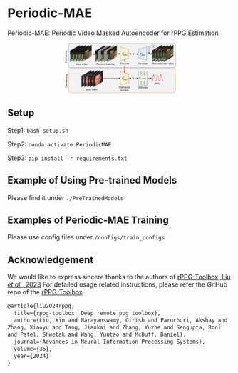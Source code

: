 # Periodic-MAE

Periodic-MAE: Periodic Video Masked Autoencoder for rPPG Estimation

<div align="center">
  <img src="./Figure/Fig1.png" alt="framework" style="width:50%; height:auto;">
</div>

## Setup
Step1: `bash setup.sh` 

Step2: `conda activate PeriodicMAE`

Step3: `pip install -r requirements.txt`

## Example of Using Pre-trained Models
Please find it under `./PreTrainedModels`

## Examples of Periodic-MAE Training
Please use config files under `/configs/train_configs`

## Acknowledgement
We would like to express sincere thanks to the authors of [rPPG-Toolbox, Liu *et al.*, 2023](https://proceedings.neurips.cc/paper_files/paper/2023/hash/d7d0d548a6317407e02230f15ce75817-Abstract-Datasets_and_Benchmarks.html)
For detailed usage related instructions, please refer the GitHub repo of the [rPPG-Toolbox](https://github.com/ubicomplab/rPPG-Toolbox).

```
@article{liu2024rppg,
  title={rppg-toolbox: Deep remote ppg toolbox},
  author={Liu, Xin and Narayanswamy, Girish and Paruchuri, Akshay and Zhang, Xiaoyu and Tang, Jiankai and Zhang, Yuzhe and Sengupta, Roni and Patel, Shwetak and Wang, Yuntao and McDuff, Daniel},
  journal={Advances in Neural Information Processing Systems},
  volume={36},
  year={2024}
}
```
<!--
## Citation
If you find our model helpful, please consider citing:

```
@article{choi2025periodic,
  title={Periodic-MAE: Periodic Video Masked Autoencoder for rPPG Estimation},
  author={Choi, Jiho and Lee, Sang Jun},
  journal={arXiv preprint arXiv:2506.21855},
  year={2025}
}
```
-->
